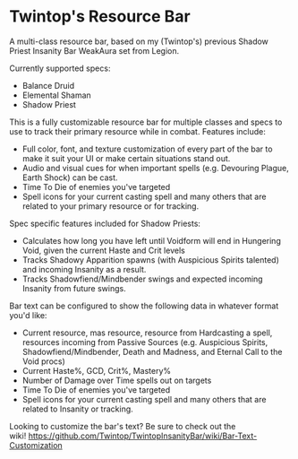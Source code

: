 # Twintop's Resource Bar
A multi-class resource bar, based on my (Twintop's) previous Shadow Priest Insanity Bar WeakAura set from Legion.

Currently supported specs:
- Balance Druid
- Elemental Shaman
- Shadow Priest

This is a fully customizable resource bar for multiple classes and specs to use to track their primary resource while in combat. Features include:
- Full color, font, and texture customization of every part of the bar to make it suit your UI or make certain situations stand out.
- Audio and visual cues for when important spells (e.g. Devouring Plague, Earth Shock) can be cast.
- Time To Die of enemies you've targeted
- Spell icons for your current casting spell and many others that are related to your primary resource or for tracking.

Spec specific features included for Shadow Priests:
- Calculates how long you have left until Voidform will end in Hungering Void, given the current Haste and Crit levels
- Tracks Shadowy Apparition spawns (with Auspicious Spirits talented) and incoming Insanity as a result.
- Tracks Shadowfiend/Mindbender swings and expected incoming Insanity from future swings.

Bar text can be configured to show the following data in whatever format you'd like:
- Current resource, mas resource, resource from Hardcasting a spell, resources incoming from Passive Sources (e.g. Auspicious Spirits, Shadowfiend/Mindbender, Death and Madness, and Eternal Call to the Void procs)
- Current Haste%, GCD, Crit%, Mastery%
- Number of Damage over Time spells out on targets
- Time To Die of enemies you've targeted
- Spell icons for your current casting spell and many others that are related to Insanity or tracking.

Looking to customize the bar's text? Be sure to check out the wiki! https://github.com/Twintop/TwintopInsanityBar/wiki/Bar-Text-Customization
